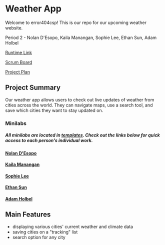 # Weather App
Welcome to error404csp! This is our repo for our upcoming weather website.

Period 2 - Nolan D'Esopo, Kaila Manangan, Sophie Lee, Ethan Sun, Adam Holbel

[Runtime Link](75.80.179.95)

[Scrum Board](https://github.com/error404csp/weather/projects/1)

[Project Plan](https://docs.google.com/document/d/198r8o5Rhn9HF1gURlcYtmXif4h5XTN45CRm51yuZeDY/edit)

## Project Summary
Our weather app allows users to check out live updates of weather from cities across the world. They can navigate maps, use a search tool, and save which cities they want to stay updated on.

### Minilabs
##### All minilabs are located in [templates](https://github.com/error404csp/weather/tree/main/minilabs). Check out the links below for quick access to each person's individual work.
#### [Nolan D'Esopo](https://github.com/error404csp/weather/tree/main/minilabs/nolan)
#### [Kaila Manangan](https://github.com/error404csp/weather/tree/main/minilabs/kaila)
#### [Sophie Lee](https://github.com/error404csp/weather/blob/main/minilabs/sophie/sophie.py)
#### [Ethan Sun](https://github.com/error404csp/weather/tree/main/minilabs/ethan)
#### [Adam Holbel](https://github.com/error404csp/weather/tree/main/minilabs/adam)

## Main Features
- displaying various cities' current weather and climate data
- saving cities on a "tracking" list
- search option for any city
